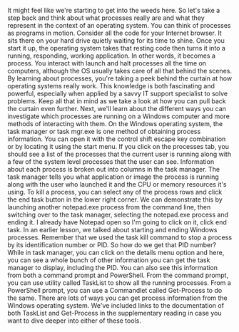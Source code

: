 It might feel like we're starting to get into the weeds here. So let's take a
step back and think about what processes really are and what they represent in
the context of an operating system. You can think of processes as programs in
motion. Consider all the code for your Internet browser. It sits there on your
hard drive quietly waiting for its time to shine. Once you start it up, the
operating system takes that resting code then turns it into a running,
responding, working application. In other words, it becomes a process. You
interact with launch and halt processes all the time on computers, although the
OS usually takes care of all that behind the scenes. By learning about
processes, you're taking a peek behind the curtain at how operating systems
really work. This knowledge is both fascinating and powerful, especially when
applied by a savvy IT support specialist to solve problems. Keep all that in
mind as we take a look at how you can pull back the curtain even further. Next,
we'll learn about the different ways you can investigate which processes are
running on a Windows computer and more methods of interacting with them. On the
Windows operating system, the task manager or task mgr.exe is one method of
obtaining process information. You can open it with the control shift escape key
combination or by locating it using the start menu. If you click on the
processes tab, you should see a list of the processes that the current user is
running along with a few of the system level processes that the user can see.
Information about each process is broken out into columns in the task manager.
The task manager tells you what application or image the process is running
along with the user who launched it and the CPU or memory resources it's using.
To kill a process, you can select any of the process rows and click the end task
button in the lower right corner. We can demonstrate this by launching another
notepad.exe process from the command line, then switching over to the task
manager, selecting the notepad.exe process and ending it. I already have Notepad
open so I'm going to click on it, click end task. In an earlier lesson, we
talked about starting and ending Windows processes. Remember that we used the
task kill command to stop a process by its identification number or PID. So how
do we get that PID number? While in task manager, you can click on the details
menu option and here, you can see a whole bunch of other information you can get
the task manager to display, including the PID. You can also see this
information from both a command prompt and PowerShell. From the command prompt,
you can use utility called TaskList to show all the running processes. From a
PowerShell prompt, you can use a Commandlet called Get-Process to do the same.
There are lots of ways you can get process information from the Windows
operating system. We've included links to the documentation of both TaskList and
Get-Process in the supplementary reading in case you want to dive deeper into
either of these tools.